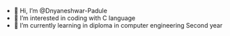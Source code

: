 - 👋 Hi, I’m @Dnyaneshwar-Padule
- 👀 I’m interested in coding with C language
- 🌱 I’m currently learning in diploma in computer engineering Second year

<!---
Dnyaneshwar-Padule/Dnyaneshwar-Padule is a ✨ special ✨ repository because its `README.md` (this file) appears on your GitHub profile.
You can click the Preview link to take a look at your changes.
--->

